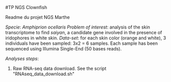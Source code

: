 #TP NGS Clownfish

Readme du projet NGS Marthe 

*Specie*: _Amphiprion ocellaris_
*Problem of interest*: analysis of the skin transcriptome to find _saiyan_, a candidate gene involved
in the presence of iridophores in white skin.
*Data-set*: for each skin color (orange and white), 3 individuals have been sampled: 3x2 = 6 samples. Each sample has been sequenced using Illumina Single-End (50 bases reads).

*Analyses steps*:
1) Raw RNA-seq data download. See the script "RNAseq_data_download.sh"

